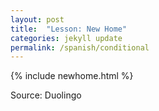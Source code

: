 ```yaml
---
layout: post
title:  "Lesson: New Home"
categories: jekyll update
permalink: /spanish/conditional
---
```

{% include newhome.html %}

Source: Duolingo